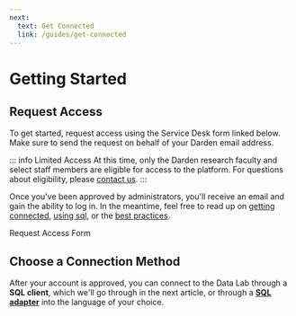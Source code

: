 ```yaml
---
next:
  text: Get Connected
  link: /guides/get-connected
---
```


<script setup>
import ActionButton from '../../.vitepress/theme/components/ActionButton.vue'
import CenterLevel from '../../.vitepress/theme/components/CenterLevel.vue'
</script>

# Getting Started

## Request Access

To get started, request access using the Service Desk form linked below. Make sure to send the request on behalf of your Darden email address. 

::: info Limited Access
At this time, only the Darden research faculty and select staff members are eligible for access to the platform. For questions about eligibility, please [contact us](/contact).
:::

Once you've been approved by administrators, you'll receive an email and gain the ability to log in. In the meantime, feel free to read up on [getting connected](/#), [using sql](/$), or the [best practices](/#). 

<CenterLevel>
  <ActionButton href='https://servicedesk.darden.virginia.edu/support/catalog/items/90'>Request Access Form</ActionButton>
</CenterLevel>


## Choose a Connection Method
After your account is approved, you can connect to the Data Lab through a **SQL client**, which we'll go through in the next article, or through a [**SQL adapter**](/#) into the language of your choice. 